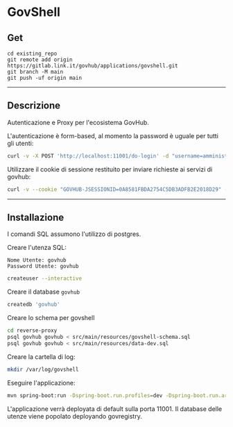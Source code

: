 # GovShell


## Get

```
cd existing_repo
git remote add origin https://gitlab.link.it/govhub/applications/govshell.git
git branch -M main
git push -uf origin main
```

***

## Descrizione

Autenticazione e Proxy per l'ecosistema GovHub.

L'autenticazione è form-based, al momento la password è uguale per tutti gli utenti:

```bash
curl -v -X POST 'http://localhost:11001/do-login' -d "username=amministratore&password=password"
```

Utilizzare il cookie di sessione restituito per inviare richieste ai servizi di govhub:

```bash
curl -v --cookie "GOVHUB-JSESSIONID=0A8581FBDA2754C5DB3ADFB2E2018D29" -X GET 'http://localhost:11001/govregistry/users/1'
```

***

## Installazione

I comandi SQL assumono l'utilizzo di postgres.

Creare l'utenza SQL:

    Nome Utente: govhub
    Password Utente: govhub

```bash
createuser --interactive
```

Creare il database `govhub`

```bash
createdb 'govhub'
```

Creare lo schema per govshell

```bash
cd reverse-proxy
psql govhub govhub < src/main/resources/govshell-schema.sql
psql govhub govhub < src/main/resources/data-dev.sql
```

Creare la cartella di log:

```bash
mkdir /var/log/govshell
```

Eseguire l'applicazione:

```bash
mvn spring-boot:run -Dspring-boot.run.profiles=dev -Dspring-boot.run.arguments=--logging.level.org.springframework=TRACE
```

L'applicazione verrà deployata di default sulla porta 11001. Il database delle utenze viene popolato deployando govregistry.
